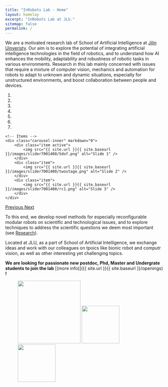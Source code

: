 ```yaml
---
title: "InRobots Lab - Home"
layout: homelay
excerpt: "InRobots Lab at JLU."
sitemap: false
permalink: /
---
```


We are a motivated research lab of School of Artificial Intelligence at [Jilin Uinveristy](http://global.jlu.edu.cn/). Our aim is to explore the potential of integrating artificial intelligence technologies in the field of robotics, and to understand how AI enhances the mobility, adaptability and robustness of robotic tasks in various environments. Research in this lab mainly concerned with issues that require a mixture of computer vision, mechanics and automation for robots to adapt to unknown and dynamic situations, especially for unstructured environments, and boost collaboration between people and devices.


<div markdown="0" id="carousel" class="carousel slide" data-ride="carousel" data-interval="4000" data-pause="hover" >
    <!-- Menu -->
    <ol class="carousel-indicators">
        <li data-target="#carousel" data-slide-to="0" class="active"></li>
        <li data-target="#carousel" data-slide-to="1"></li>
        <li data-target="#carousel" data-slide-to="2"></li>
        <li data-target="#carousel" data-slide-to="3"></li>
        <li data-target="#carousel" data-slide-to="4"></li>
        <li data-target="#carousel" data-slide-to="5"></li>
        <li data-target="#carousel" data-slide-to="6"></li>
    </ol>

    <!-- Items -->
    <div class="carousel-inner" markdown="0">
        <div class="item active">
            <img src="{{ site.url }}{{ site.baseurl }}/images/slider7001400/5dof.png" alt="Slide 1" />
        </div>
        <div class="item">
            <img src="{{ site.url }}{{ site.baseurl }}/images/slider7001400/twostage.png" alt="Slide 2" />
        </div>
        <div class="item">
            <img src="{{ site.url }}{{ site.baseurl }}/images/slider7001400/rc1.png" alt="Slide 3" />
        </div>
    </div>
  <a class="left carousel-control" href="#carousel" role="button" data-slide="prev">
    <span class="glyphicon glyphicon-chevron-left" aria-hidden="true"></span>
    <span class="sr-only">Previous</span>
  </a>
  <a class="right carousel-control" href="#carousel" role="button" data-slide="next">
    <span class="glyphicon glyphicon-chevron-right" aria-hidden="true"></span>
    <span class="sr-only">Next</span>
  </a>
</div>




To this end, we develop novel methods for especially reconfigurable modular robots on scientific and technological issues, and to explore techniques to address the scientific questions we deem most important (see [Research](research)).

Located at JLU, as a part of School of Artificial Intelligence, we exchange ideas and work with our colleagues on tpoics like bionic robot and computr vision, as well as other interesting yet challenging topics.

 **We are looking for passionate new postdoc, Phd, Master and Undergrate students to join the lab** [(more info)]({{ site.url }}{{ site.baseurl }}/openings) **!**

<figure class="third">
  <img src="{{ site.url }}{{ site.baseurl }}/images/logopic/jlulogo.png" style="width: 200px">
  <img src="{{ site.url }}{{ site.baseurl }}/images/logopic/ailogo.png" style="width: 120px">
  <img src="{{ site.url }}{{ site.baseurl }}/images/logopic/irllogos1.jpg" style="width: 120px">
</figure>
